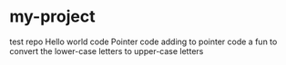 # my-project
test repo
Hello world code
Pointer code
adding to pointer code a fun to convert the lower-case letters to upper-case letters

